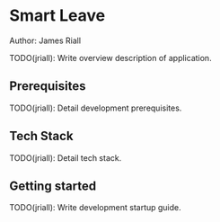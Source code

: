 # Smart Leave

Author: James Riall

TODO(jriall): Write overview description of application.

## Prerequisites

TODO(jriall): Detail development prerequisites.

## Tech Stack

TODO(jriall): Detail tech stack.

## Getting started

TODO(jriall): Write development startup guide.
